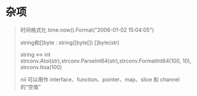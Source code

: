 # 杂项

> 时间格式化   time.now\(\).Format\("2006-01-02 15:04:05"\)
>
> string和\[\]byte : string\(\[byte\[\]\)    \[\]byte\(str\)
>
> string &lt;-&gt; int  strconv.Atoi\(str\),strconv.ParseInt64\(str\),strconv.FormatInt64\(100, 10\), strconv.Itoa\(100\)
>
> nil 可以用作 interface、function、pointer、map、slice 和 channel 的“空值”



